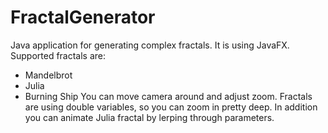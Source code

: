 # FractalGenerator
Java application for generating complex fractals. It is using JavaFX. Supported fractals are:
* Mandelbrot
* Julia
* Burning Ship
You can move camera around and adjust zoom. Fractals are using double variables, so you can zoom in pretty deep.
In addition you can animate Julia fractal by lerping through parameters.
